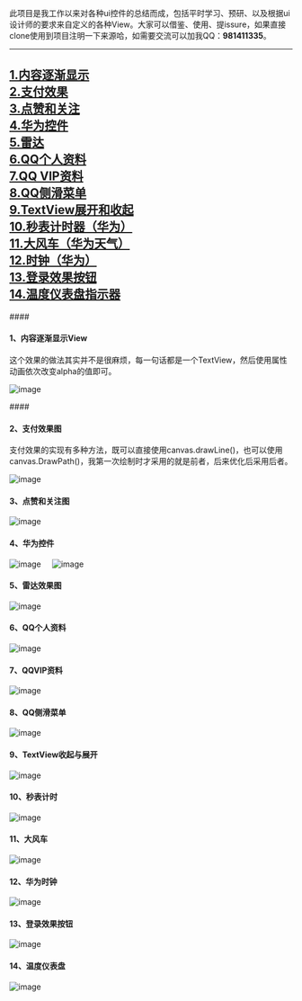此项目是我工作以来对各种ui控件的总结而成，包括平时学习、预研、以及根据ui设计师的要求来自定义的各种View。大家可以借鉴、使用、提issure，如果直接clone使用到项目注明一下来源哈，如需要交流可以加我QQ：**981411335**。


---
[1.内容逐渐显示](#1) </br>
[2.支付效果](#2) </br>
[3.点赞和关注](#3) </br>
[4.华为控件](#4) </br>
[5.雷达](#5) </br>
[6.QQ个人资料](#6) </br>
[7.QQ VIP资料](#7) </br>
[8.QQ侧滑菜单](#8) </br>
[9.TextView展开和收起](#9) </br>
[10.秒表计时器（华为）](#10) </br>
[11.大风车（华为天气）](#11) </br>
[12.时钟（华为）](#12) </br>
[13.登录效果按钮](#13) </br>
[14.温度仪表盘指示器](#12) </br>
---------------------

####<h4 id=1> 1、内容逐渐显示View</h4>
这个效果的做法其实并不是很麻烦，每一句话都是一个TextView，然后使用属性动画依次改变alpha的值即可。

![image](https://github.com/SunnyBoolean/GeoUiBox/blob/master/app/gif-images/%E5%86%85%E5%AE%B9%E9%80%90%E6%B8%90%E6%98%BE%E7%A4%BA.gif)

####<h4 id=2> 2、支付效果图</h4>
支付效果的实现有多种方法，既可以直接使用canvas.drawLine()，也可以使用canvas.DrawPath()，我第一次绘制时才采用的就是前者，后来优化后采用后者。

![image](https://github.com/SunnyBoolean/GeoUiBox/blob/master/app/gif-images/%E6%94%AF%E4%BB%98%E6%95%88%E6%9E%9C.gif)

#### <h4 id=3>3、点赞和关注图</h4>
![image](https://github.com/SunnyBoolean/GeoUiBox/blob/master/app/gif-images/%E7%82%B9%E8%B5%9E%E5%92%8C%E5%85%B3%E6%B3%A8.gif)

#### <h4 id=4> 4、华为控件</h4>
![image](https://github.com/SunnyBoolean/GeoUiBox/blob/master/app/gif-images/%E5%8D%8E%E4%B8%BA%E6%8E%A7%E4%BB%B61.gif)&nbsp;&nbsp;&nbsp;&nbsp;&nbsp;![image](https://github.com/SunnyBoolean/GeoUiBox/blob/master/app/gif-images/%E5%8D%8E%E4%B8%BA%E6%8E%A7%E4%BB%B62.gif)

#### <h4 id=5>5、雷达效果图</h4>
![image](https://github.com/SunnyBoolean/GeoUiBox/blob/master/app/gif-images/%E9%9B%B7%E8%BE%BE.gif)

#### <h4 id=6>6、QQ个人资料</h4>
![image](https://github.com/SunnyBoolean/GeoUiBox/blob/master/app/gif-images/qq%E4%B8%AA%E4%BA%BA%E8%B5%84%E6%96%99.gif)

#### <h4 id=7>7、QQVIP资料</h4>
![image](https://github.com/SunnyBoolean/GeoUiBox/blob/master/app/gif-images/qqvip%E7%95%8C%E9%9D%A2.gif)

#### <h4 id=8>8、QQ侧滑菜单</h4>
![image](https://github.com/SunnyBoolean/GeoUiBox/blob/master/app/gif-images/qq%E4%BE%A7%E6%BB%91%E6%95%88%E6%9E%9C.gif)

#### <h4 id=9>9、TextView收起与展开</h2>
![image](https://github.com/SunnyBoolean/GeoUiBox/blob/master/app/gif-images/%E6%94%B6%E8%B5%B7%E4%B8%8E%E5%B1%95%E5%BC%80.gif)

#### <h4 id=10>10、秒表计时</h4>
![image](https://github.com/SunnyBoolean/GeoUiBox/blob/master/app/gif-images/%E7%A7%92%E8%A1%A8%E8%AE%A1%E6%97%B6.gif)

#### <h4 id=11>11、大风车</h4>
![image](https://github.com/SunnyBoolean/GeoUiBox/blob/master/app/gif-images/%E5%A4%A7%E9%A3%8E%E8%BD%A6.gif)

#### <h4 id=12>12、华为时钟</h4>
![image](https://github.com/SunnyBoolean/GeoUiBox/blob/master/app/gif-images/%E6%97%B6%E9%92%9F.gif)

#### <h4 id=13>13、登录效果按钮</h4>
![image](https://github.com/SunnyBoolean/GeoUiBox/blob/master/app/gif-images/%E7%99%BB%E5%BD%95%E6%8C%89%E9%92%AE.gif)

#### <h4 id=14>14、温度仪表盘</h4>
![image](https://github.com/SunnyBoolean/GeoUiBox/blob/master/app/gif-images/%E6%B8%A9%E5%BA%A6%E4%BB%AA%E8%A1%A8%E7%9B%98.gif)



